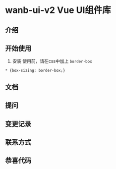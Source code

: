 # wanb-ui-v2 Vue UI组件库

## 介绍

## 开始使用

1. 安装
使用前，请在css中加上 `border-box`
```
* {box-sizing: border-box;}
```

## 文档

## 提问

## 变更记录

## 联系方式

## 恭喜代码

